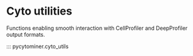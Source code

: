# Cyto utilities

Functions enabling smooth interaction with CellProfiler and DeepProfiler output formats.

::: pycytominer.cyto_utils
